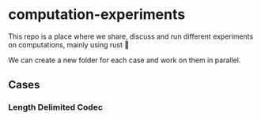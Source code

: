# computation-experiments

This repo is a place where we share, discuss and run different experiments on computations, mainly using rust 🦀

We can create a new folder for each case and work on them in parallel.

## Cases

### Length Delimited Codec


